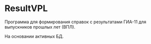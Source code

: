 # ResultVPL

Программа для формирования справок с результатами ГИА-11 для выпускников прошлых лет (ВПЛ).

На основании активных БД.
